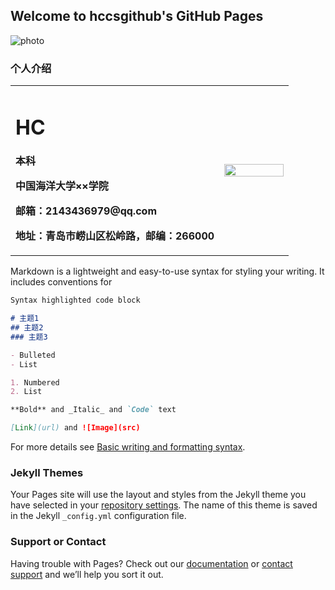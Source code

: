 ## Welcome to hccsgithub's GitHub Pages
![photo](https://gimg2.baidu.com/image_search/src=http%3A%2F%2Fimg.tuguaishou.com%2Fdesigner_upload_asset%2F15%2F71%2F49%2F13%2F94%2F9e%2F9e0d4ba65d6e4f59b4d899b58c47aad3.png%21w300_w%3Fauth_key%3D2208787200-0-0-9c9527fa9a187e147a13f147defb4b1c&refer=http%3A%2F%2Fimg.tuguaishou.com&app=2002&size=f9999,10000&q=a80&n=0&g=0n&fmt=auto?sec=1653010893&t=962e5181319e64184eea1c4d1db5daad)
### 个人介绍

<table border="0">
  <tr>
    <td width="75%">
      <h1>HC</h1>
      <p><b>本科</b></p>
      <p><b>中国海洋大学××学院</b></p>
      <p><b>邮箱：2143436979@qq.com</b></p>
      <p><b>地址：青岛市崂山区松岭路，邮编：266000</b></p>
    </td>
    <td width="25%">
      <img src="https://gimg2.baidu.com/image_search/src=http%3A%2F%2Fc-ssl.duitang.com%2Fuploads%2Fitem%2F202004%2F11%2F20200411200644_fyukv.jpg&refer=http%3A%2F%2Fc-ssl.duitang.com&app=2002&size=f9999,10000&q=a80&n=0&g=0n&fmt=auto?sec=1653010743&t=29b0ef6922cc83cfe9f8394db52924dc" width="100%">     
    </td>
  </tr>
</table>

Markdown is a lightweight and easy-to-use syntax for styling your writing. It includes conventions for

```markdown
Syntax highlighted code block

# 主题1
## 主题2
### 主题3

- Bulleted
- List

1. Numbered
2. List

**Bold** and _Italic_ and `Code` text

[Link](url) and ![Image](src)
```

For more details see [Basic writing and formatting syntax](https://docs.github.com/en/github/writing-on-github/getting-started-with-writing-and-formatting-on-github/basic-writing-and-formatting-syntax).

### Jekyll Themes

Your Pages site will use the layout and styles from the Jekyll theme you have selected in your [repository settings](https://github.com/hccsgithub/hccsgithub.github.io/settings/pages). The name of this theme is saved in the Jekyll `_config.yml` configuration file.

### Support or Contact

Having trouble with Pages? Check out our [documentation](https://docs.github.com/categories/github-pages-basics/) or [contact support](https://support.github.com/contact) and we’ll help you sort it out.

